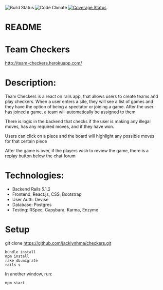 ![Build Status](https://codeship.com/projects/68475c30-56db-0135-3fa1-7e1de17b1d2f/status?branch=master)
![Code Climate](https://codeclimate.com/github/jacklynhma/checkers.png)
[![Coverage Status](https://coveralls.io/repos/github/jacklynhma/checkers/badge.svg?branch=master)](https://coveralls.io/github/jacklynhma/checkers?branch=master)
# README

Team Checkers
========================

http://team-checkers.herokuapp.com/

Description:
=====

Team Checkers is a react on rails app, that allows users to create teams and play checkers. When a user enters a site, they will see a list of games and they have the option of being a spectator or joining a game. After the user has joined a game, a team will automatically be assigned to them

There is logic in the backend that checks if the user is making any illegal moves, has any required moves, and if they have won.

Users can click on a piece and the board will highlight any possible moves for that certain piece

After the game is over, if the players wish to review the game, there is a replay button below the chat forum

Technologies:
====
- Backend Rails 5.1.2
- Frontend: React.js, CSS, Bootstrap
- User Auth: Devise
- Database: Postgres
- Testing: RSpec, Capybara, Karma, Enzyme

Setup
======
git clone https://github.com/jacklynhma/checkers.git

```
bundle install
npm install
rake db:migrate
rails s

```
In another window, run:

```
npm start
